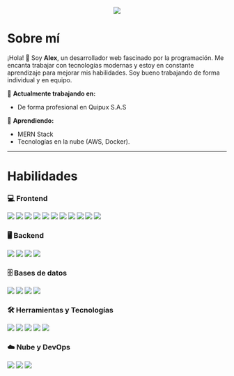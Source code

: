 <p align="center">
  <img src="https://i.imgur.com/WAWxYiz.png" />
</p>

# Sobre mí

¡Hola! 👋 Soy **Alex**, un desarrollador web fascinado por la programación. Me encanta trabajar con tecnologías modernas y estoy en constante aprendizaje para mejorar mis habilidades. Soy bueno trabajando de forma individual y en equipo.

🔭 **Actualmente trabajando en:**
- De forma profesional en Quipux S.A.S

🌱 **Aprendiendo:**
- MERN Stack
- Tecnologías en la nube (AWS, Docker).

---

# Habilidades

### 💻 **Frontend**
<p>
  <img src="https://img.shields.io/badge/React-20232A?style=for-the-badge&logo=react&logoColor=61DAFB">
  <img src="https://img.shields.io/badge/Redux-764ABC?style=for-the-badge&logo=redux&logoColor=white">
  <img src="https://img.shields.io/badge/Redux%20Toolkit-764ABC?style=for-the-badge&logo=redux&logoColor=white">
  <img src="https://img.shields.io/badge/Zustand-0070f3?style=for-the-badge&logo=react&logoColor=white">
  <img src="https://img.shields.io/badge/Material--UI-007fff?style=for-the-badge&logo=material-ui&logoColor=white">
  <img src="https://img.shields.io/badge/Next.js-000000?style=for-the-badge&logo=nextdotjs&logoColor=white">
  <img src="https://img.shields.io/badge/Tailwind%20CSS-06B6D4?style=for-the-badge&logo=tailwindcss&logoColor=white">
  <img src="https://img.shields.io/badge/Bootstrap-563d7c?style=for-the-badge&logo=bootstrap&logoColor=white">
  <img src="https://img.shields.io/badge/HTML5-ff6600?style=for-the-badge&logo=html5&logoColor=white">
  <img src="https://img.shields.io/badge/CSS3-007bff?style=for-the-badge&logo=css3&logoColor=white">
  <img src="https://img.shields.io/badge/Javascript-262626?style=for-the-badge&logo=javascript&logoColor=ffdd00">
</p>

### 🖥️ **Backend**
<p>
  <img src="https://img.shields.io/badge/Node.js-339933?style=for-the-badge&logo=node.js&logoColor=white">
  <img src="https://img.shields.io/badge/Express.js-000000?style=for-the-badge&logo=express&logoColor=white">
  <img src="https://img.shields.io/badge/Java-007396?style=for-the-badge&logo=java&logoColor=white">
  <img src="https://img.shields.io/badge/Spring%20Boot-6DB33F?style=for-the-badge&logo=springboot&logoColor=white">
</p>

### 🗄️ **Bases de datos**
<p>
  <img src="https://img.shields.io/badge/MySQL-4479A1?style=for-the-badge&logo=mysql&logoColor=white">
  <img src="https://img.shields.io/badge/Oracle-F80000?style=for-the-badge&logo=oracle&logoColor=white">
  <img src="https://img.shields.io/badge/PostgreSQL-4169E1?style=for-the-badge&logo=postgresql&logoColor=white">
  <img src="https://img.shields.io/badge/Firebase-FFCA28?style=for-the-badge&logo=firebase&logoColor=white">
</p>

### 🛠️ **Herramientas y Tecnologías**
<p>
  <img src="https://img.shields.io/badge/Git-F05032?style=for-the-badge&logo=git&logoColor=white">
  <img src="https://img.shields.io/badge/GitHub-181717?style=for-the-badge&logo=github&logoColor=white">
  <img src="https://img.shields.io/badge/GitLab-FC6D26?style=for-the-badge&logo=gitlab&logoColor=white">
  <img src="https://img.shields.io/badge/SVN-809CC9?style=for-the-badge&logo=subversion&logoColor=white">
  <img src="https://img.shields.io/badge/Docker-2496ED?style=for-the-badge&logo=docker&logoColor=white">
</p>

### ☁️ **Nube y DevOps**
<p>
  <img src="https://img.shields.io/badge/AWS-232F3E?style=for-the-badge&logo=amazonaws&logoColor=white">
  <img src="https://img.shields.io/badge/Netlify-00C7B7?style=for-the-badge&logo=netlify&logoColor=white">
  <img src="https://img.shields.io/badge/Firebase-FFCA28?style=for-the-badge&logo=firebase&logoColor=white">
</p>
